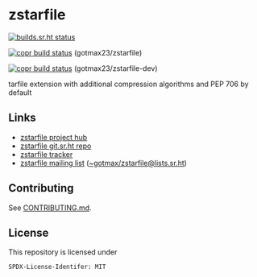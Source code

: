 <!--
Copyright (C) 2024 Maxwell G <maxwell@gtmx.me>
SPDX-License-Identifier: MIT
-->

# zstarfile

[![builds.sr.ht status](https://builds.sr.ht/~gotmax23/zstarfile/commits/main.svg)](https://builds.sr.ht/~gotmax23/zstarfile/commits/main?)

[![copr build status][badge-copr]][link-copr] (gotmax23/zstarfile)

[![copr build status][badge-copr-dev]][link-copr-dev] (gotmax23/zstarfile-dev)

tarfile extension with additional compression algorithms and PEP 706 by default

## Links

- [zstarfile project hub](https://sr.ht/~gotmax23/zstarfile)
- [zstarfile git.sr.ht repo](https://git.sr.ht/~gotmax23/zstarfile)
- [zstarfile tracker](https://todo.sr.ht/~gotmax23/zstarfile)
- [zstarfile mailing list][archives] ([~gotmax/zstarfile@lists.sr.ht][mailto])

[archives]: https://lists.sr.ht/~gotmax23/zstarfile
[mailto]: mailto:~gotmax/zstarfile@lists.sr.ht

## Contributing

See [CONTRIBUTING.md](https://git.sr.ht/~gotmax23/zstarfile/tree/main/item/CONTRIBUTING.md).

## License

This repository is licensed under

    SPDX-License-Identifer: MIT

[badge-copr]: https://copr.fedorainfracloud.org/coprs/gotmax23/zstarfile/package/python-zstarfile/status_image/last_build.png
[link-copr]: https://copr.fedorainfracloud.org/coprs/gotmax23/zstarfile/
[badge-copr-dev]: https://copr.fedorainfracloud.org/coprs/gotmax23/zstarfile-dev/package/python-zstarfile/status_image/last_build.png
[link-copr-dev]: https://copr.fedorainfracloud.org/coprs/gotmax23/zstarfile-dev/
